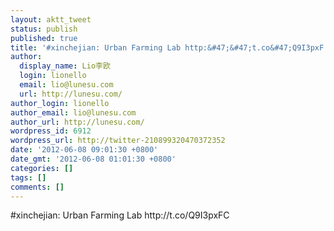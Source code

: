 ```yaml
---
layout: aktt_tweet
status: publish
published: true
title: '#xinchejian: Urban Farming Lab http:&#47;&#47;t.co&#47;Q9I3pxF...'
author:
  display_name: Lio李欧
  login: lionello
  email: lio@lunesu.com
  url: http://lunesu.com/
author_login: lionello
author_email: lio@lunesu.com
author_url: http://lunesu.com/
wordpress_id: 6912
wordpress_url: http://twitter-210899320470372352
date: '2012-06-08 09:01:30 +0800'
date_gmt: '2012-06-08 01:01:30 +0800'
categories: []
tags: []
comments: []
---
```

<p>#xinchejian: Urban Farming Lab http:&#47;&#47;t.co&#47;Q9I3pxFC</p>
